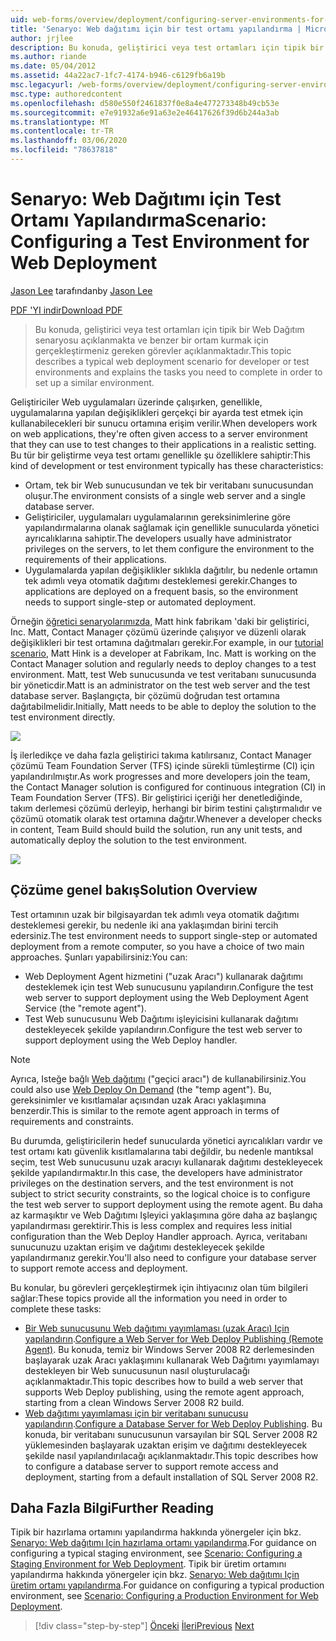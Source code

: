 ```yaml
---
uid: web-forms/overview/deployment/configuring-server-environments-for-web-deployment/scenario-configuring-a-test-environment-for-web-deployment
title: 'Senaryo: Web dağıtımı için bir test ortamı yapılandırma | Microsoft Docs'
author: jrjlee
description: Bu konuda, geliştirici veya test ortamları için tipik bir Web Dağıtım senaryosu açıklanmakta ve bir sı kurmak için gerçekleştirmeniz gereken görevler açıklanmaktadır...
ms.author: riande
ms.date: 05/04/2012
ms.assetid: 44a22ac7-1fc7-4174-b946-c6129fb6a19b
msc.legacyurl: /web-forms/overview/deployment/configuring-server-environments-for-web-deployment/scenario-configuring-a-test-environment-for-web-deployment
msc.type: authoredcontent
ms.openlocfilehash: d580e550f2461837f0e8a4e477273348b49cb53e
ms.sourcegitcommit: e7e91932a6e91a63e2e46417626f39d6b244a3ab
ms.translationtype: MT
ms.contentlocale: tr-TR
ms.lasthandoff: 03/06/2020
ms.locfileid: "78637818"
---
```

# <a name="scenario-configuring-a-test-environment-for-web-deployment"></a><span data-ttu-id="ed20a-103">Senaryo: Web Dağıtımı için Test Ortamı Yapılandırma</span><span class="sxs-lookup"><span data-stu-id="ed20a-103">Scenario: Configuring a Test Environment for Web Deployment</span></span>

<span data-ttu-id="ed20a-104">[Jason Lee](https://github.com/jrjlee) tarafından</span><span class="sxs-lookup"><span data-stu-id="ed20a-104">by [Jason Lee](https://github.com/jrjlee)</span></span>

[<span data-ttu-id="ed20a-105">PDF 'YI indir</span><span class="sxs-lookup"><span data-stu-id="ed20a-105">Download PDF</span></span>](https://msdnshared.blob.core.windows.net/media/MSDNBlogsFS/prod.evol.blogs.msdn.com/CommunityServer.Blogs.Components.WeblogFiles/00/00/00/63/56/8130.DeployingWebAppsInEnterpriseScenarios.pdf)

> <span data-ttu-id="ed20a-106">Bu konuda, geliştirici veya test ortamları için tipik bir Web Dağıtım senaryosu açıklanmakta ve benzer bir ortam kurmak için gerçekleştirmeniz gereken görevler açıklanmaktadır.</span><span class="sxs-lookup"><span data-stu-id="ed20a-106">This topic describes a typical web deployment scenario for developer or test environments and explains the tasks you need to complete in order to set up a similar environment.</span></span>

<span data-ttu-id="ed20a-107">Geliştiriciler Web uygulamaları üzerinde çalışırken, genellikle, uygulamalarına yapılan değişiklikleri gerçekçi bir ayarda test etmek için kullanabilecekleri bir sunucu ortamına erişim verilir.</span><span class="sxs-lookup"><span data-stu-id="ed20a-107">When developers work on web applications, they're often given access to a server environment that they can use to test changes to their applications in a realistic setting.</span></span> <span data-ttu-id="ed20a-108">Bu tür bir geliştirme veya test ortamı genellikle şu özelliklere sahiptir:</span><span class="sxs-lookup"><span data-stu-id="ed20a-108">This kind of development or test environment typically has these characteristics:</span></span>

- <span data-ttu-id="ed20a-109">Ortam, tek bir Web sunucusundan ve tek bir veritabanı sunucusundan oluşur.</span><span class="sxs-lookup"><span data-stu-id="ed20a-109">The environment consists of a single web server and a single database server.</span></span>
- <span data-ttu-id="ed20a-110">Geliştiriciler, uygulamaları uygulamalarının gereksinimlerine göre yapılandırmalarına olanak sağlamak için genellikle sunucularda yönetici ayrıcalıklarına sahiptir.</span><span class="sxs-lookup"><span data-stu-id="ed20a-110">The developers usually have administrator privileges on the servers, to let them configure the environment to the requirements of their applications.</span></span>
- <span data-ttu-id="ed20a-111">Uygulamalarda yapılan değişiklikler sıklıkla dağıtılır, bu nedenle ortamın tek adımlı veya otomatik dağıtımı desteklemesi gerekir.</span><span class="sxs-lookup"><span data-stu-id="ed20a-111">Changes to applications are deployed on a frequent basis, so the environment needs to support single-step or automated deployment.</span></span>

<span data-ttu-id="ed20a-112">Örneğin [öğretici senaryolarımızda](../deploying-web-applications-in-enterprise-scenarios/enterprise-web-deployment-scenario-overview.md), Matt hink fabrikam 'daki bir geliştirici, Inc. Matt, Contact Manager çözümü üzerinde çalışıyor ve düzenli olarak değişiklikleri bir test ortamına dağıtmaları gerekir.</span><span class="sxs-lookup"><span data-stu-id="ed20a-112">For example, in our [tutorial scenario](../deploying-web-applications-in-enterprise-scenarios/enterprise-web-deployment-scenario-overview.md), Matt Hink is a developer at Fabrikam, Inc. Matt is working on the Contact Manager solution and regularly needs to deploy changes to a test environment.</span></span> <span data-ttu-id="ed20a-113">Matt, test Web sunucusunda ve test veritabanı sunucusunda bir yöneticdir.</span><span class="sxs-lookup"><span data-stu-id="ed20a-113">Matt is an administrator on the test web server and the test database server.</span></span> <span data-ttu-id="ed20a-114">Başlangıçta, bir çözümü doğrudan test ortamına dağıtabilmelidir.</span><span class="sxs-lookup"><span data-stu-id="ed20a-114">Initially, Matt needs to be able to deploy the solution to the test environment directly.</span></span>

![](scenario-configuring-a-test-environment-for-web-deployment/_static/image1.png)

<span data-ttu-id="ed20a-115">İş ilerledikçe ve daha fazla geliştirici takıma katılırsanız, Contact Manager çözümü Team Foundation Server (TFS) içinde sürekli tümleştirme (CI) için yapılandırılmıştır.</span><span class="sxs-lookup"><span data-stu-id="ed20a-115">As work progresses and more developers join the team, the Contact Manager solution is configured for continuous integration (CI) in Team Foundation Server (TFS).</span></span> <span data-ttu-id="ed20a-116">Bir geliştirici içeriği her denetlediğinde, takım derlemesi çözümü derleyip, herhangi bir birim testini çalıştırmalıdır ve çözümü otomatik olarak test ortamına dağıtır.</span><span class="sxs-lookup"><span data-stu-id="ed20a-116">Whenever a developer checks in content, Team Build should build the solution, run any unit tests, and automatically deploy the solution to the test environment.</span></span>

![](scenario-configuring-a-test-environment-for-web-deployment/_static/image2.png)

## <a name="solution-overview"></a><span data-ttu-id="ed20a-117">Çözüme genel bakış</span><span class="sxs-lookup"><span data-stu-id="ed20a-117">Solution Overview</span></span>

<span data-ttu-id="ed20a-118">Test ortamının uzak bir bilgisayardan tek adımlı veya otomatik dağıtımı desteklemesi gerekir, bu nedenle iki ana yaklaşımdan birini tercih edersiniz.</span><span class="sxs-lookup"><span data-stu-id="ed20a-118">The test environment needs to support single-step or automated deployment from a remote computer, so you have a choice of two main approaches.</span></span> <span data-ttu-id="ed20a-119">Şunları yapabilirsiniz:</span><span class="sxs-lookup"><span data-stu-id="ed20a-119">You can:</span></span>

- <span data-ttu-id="ed20a-120">Web Deployment Agent hizmetini ("uzak Aracı") kullanarak dağıtımı desteklemek için test Web sunucusunu yapılandırın.</span><span class="sxs-lookup"><span data-stu-id="ed20a-120">Configure the test web server to support deployment using the Web Deployment Agent Service (the "remote agent").</span></span>
- <span data-ttu-id="ed20a-121">Test Web sunucusunu Web Dağıtımı işleyicisini kullanarak dağıtımı destekleyecek şekilde yapılandırın.</span><span class="sxs-lookup"><span data-stu-id="ed20a-121">Configure the test web server to support deployment using the Web Deploy handler.</span></span>

> [!NOTE]
> <span data-ttu-id="ed20a-122">Ayrıca, Isteğe bağlı [Web dağıtımı](https://technet.microsoft.com/library/ee517345(WS.10).aspx) ("geçici aracı") de kullanabilirsiniz.</span><span class="sxs-lookup"><span data-stu-id="ed20a-122">You could also use [Web Deploy On Demand](https://technet.microsoft.com/library/ee517345(WS.10).aspx) (the "temp agent").</span></span> <span data-ttu-id="ed20a-123">Bu, gereksinimler ve kısıtlamalar açısından uzak Aracı yaklaşımına benzerdir.</span><span class="sxs-lookup"><span data-stu-id="ed20a-123">This is similar to the remote agent approach in terms of requirements and constraints.</span></span>

<span data-ttu-id="ed20a-124">Bu durumda, geliştiricilerin hedef sunucularda yönetici ayrıcalıkları vardır ve test ortamı katı güvenlik kısıtlamalarına tabi değildir, bu nedenle mantıksal seçim, test Web sunucusunu uzak aracıyı kullanarak dağıtımı destekleyecek şekilde yapılandırmaktır.</span><span class="sxs-lookup"><span data-stu-id="ed20a-124">In this case, the developers have administrator privileges on the destination servers, and the test environment is not subject to strict security constraints, so the logical choice is to configure the test web server to support deployment using the remote agent.</span></span> <span data-ttu-id="ed20a-125">Bu daha az karmaşıktır ve Web Dağıtımı Işleyici yaklaşımına göre daha az başlangıç yapılandırması gerektirir.</span><span class="sxs-lookup"><span data-stu-id="ed20a-125">This is less complex and requires less initial configuration than the Web Deploy Handler approach.</span></span> <span data-ttu-id="ed20a-126">Ayrıca, veritabanı sunucunuzu uzaktan erişim ve dağıtımı destekleyecek şekilde yapılandırmanız gerekir.</span><span class="sxs-lookup"><span data-stu-id="ed20a-126">You'll also need to configure your database server to support remote access and deployment.</span></span>

<span data-ttu-id="ed20a-127">Bu konular, bu görevleri gerçekleştirmek için ihtiyacınız olan tüm bilgileri sağlar:</span><span class="sxs-lookup"><span data-stu-id="ed20a-127">These topics provide all the information you need in order to complete these tasks:</span></span>

- <span data-ttu-id="ed20a-128">[Bir Web sunucusunu Web dağıtımı yayımlaması (uzak Aracı) Için yapılandırın](configuring-a-web-server-for-web-deploy-publishing-remote-agent.md).</span><span class="sxs-lookup"><span data-stu-id="ed20a-128">[Configure a Web Server for Web Deploy Publishing (Remote Agent)](configuring-a-web-server-for-web-deploy-publishing-remote-agent.md).</span></span> <span data-ttu-id="ed20a-129">Bu konuda, temiz bir Windows Server 2008 R2 derlemesinden başlayarak uzak Aracı yaklaşımını kullanarak Web Dağıtımı yayımlamayı destekleyen bir Web sunucusunun nasıl oluşturulacağı açıklanmaktadır.</span><span class="sxs-lookup"><span data-stu-id="ed20a-129">This topic describes how to build a web server that supports Web Deploy publishing, using the remote agent approach, starting from a clean Windows Server 2008 R2 build.</span></span>
- <span data-ttu-id="ed20a-130">[Web dağıtımı yayımlaması için bir veritabanı sunucusu yapılandırın](configuring-a-database-server-for-web-deploy-publishing.md).</span><span class="sxs-lookup"><span data-stu-id="ed20a-130">[Configure a Database Server for Web Deploy Publishing](configuring-a-database-server-for-web-deploy-publishing.md).</span></span> <span data-ttu-id="ed20a-131">Bu konuda, bir veritabanı sunucusunun varsayılan bir SQL Server 2008 R2 yüklemesinden başlayarak uzaktan erişim ve dağıtımı destekleyecek şekilde nasıl yapılandırılacağı açıklanmaktadır.</span><span class="sxs-lookup"><span data-stu-id="ed20a-131">This topic describes how to configure a database server to support remote access and deployment, starting from a default installation of SQL Server 2008 R2.</span></span>

## <a name="further-reading"></a><span data-ttu-id="ed20a-132">Daha Fazla Bilgi</span><span class="sxs-lookup"><span data-stu-id="ed20a-132">Further Reading</span></span>

<span data-ttu-id="ed20a-133">Tipik bir hazırlama ortamını yapılandırma hakkında yönergeler için bkz. [Senaryo: Web dağıtımı Için hazırlama ortamı yapılandırma](scenario-configuring-a-staging-environment-for-web-deployment.md).</span><span class="sxs-lookup"><span data-stu-id="ed20a-133">For guidance on configuring a typical staging environment, see [Scenario: Configuring a Staging Environment for Web Deployment](scenario-configuring-a-staging-environment-for-web-deployment.md).</span></span> <span data-ttu-id="ed20a-134">Tipik bir üretim ortamını yapılandırma hakkında yönergeler için bkz. [Senaryo: Web dağıtımı Için üretim ortamı yapılandırma](scenario-configuring-a-production-environment-for-web-deployment.md).</span><span class="sxs-lookup"><span data-stu-id="ed20a-134">For guidance on configuring a typical production environment, see [Scenario: Configuring a Production Environment for Web Deployment](scenario-configuring-a-production-environment-for-web-deployment.md).</span></span>

> [!div class="step-by-step"]
> <span data-ttu-id="ed20a-135">[Önceki](choosing-the-right-approach-to-web-deployment.md)
> [İleri](scenario-configuring-a-staging-environment-for-web-deployment.md)</span><span class="sxs-lookup"><span data-stu-id="ed20a-135">[Previous](choosing-the-right-approach-to-web-deployment.md)
[Next](scenario-configuring-a-staging-environment-for-web-deployment.md)</span></span>
